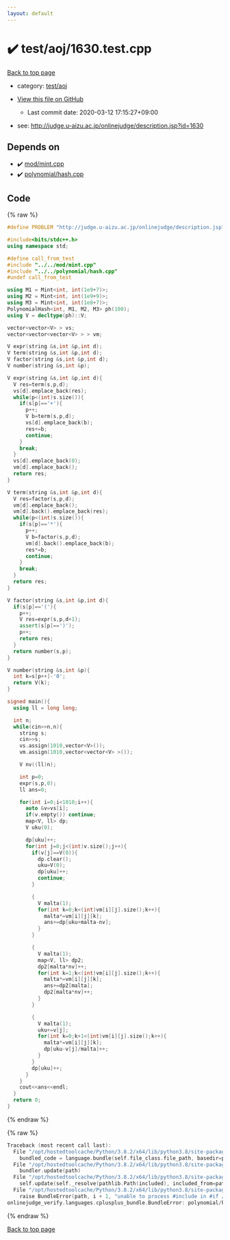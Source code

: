 ```yaml
---
layout: default
---
```


<!-- mathjax config similar to math.stackexchange -->
<script type="text/javascript" async
  src="https://cdnjs.cloudflare.com/ajax/libs/mathjax/2.7.5/MathJax.js?config=TeX-MML-AM_CHTML">
</script>
<script type="text/x-mathjax-config">
  MathJax.Hub.Config({
    TeX: { equationNumbers: { autoNumber: "AMS" }},
    tex2jax: {
      inlineMath: [ ['$','$'] ],
      processEscapes: true
    },
    "HTML-CSS": { matchFontHeight: false },
    displayAlign: "left",
    displayIndent: "2em"
  });
</script>

<script type="text/javascript" src="https://cdnjs.cloudflare.com/ajax/libs/jquery/3.4.1/jquery.min.js"></script>
<script src="https://cdn.jsdelivr.net/npm/jquery-balloon-js@1.1.2/jquery.balloon.min.js" integrity="sha256-ZEYs9VrgAeNuPvs15E39OsyOJaIkXEEt10fzxJ20+2I=" crossorigin="anonymous"></script>
<script type="text/javascript" src="../../../assets/js/copy-button.js"></script>
<link rel="stylesheet" href="../../../assets/css/copy-button.css" />


# :heavy_check_mark: test/aoj/1630.test.cpp

<a href="../../../index.html">Back to top page</a>

* category: <a href="../../../index.html#0d0c91c0cca30af9c1c9faef0cf04aa9">test/aoj</a>
* <a href="{{ site.github.repository_url }}/blob/master/test/aoj/1630.test.cpp">View this file on GitHub</a>
    - Last commit date: 2020-03-12 17:15:27+09:00


* see: <a href="http://judge.u-aizu.ac.jp/onlinejudge/description.jsp?id=1630">http://judge.u-aizu.ac.jp/onlinejudge/description.jsp?id=1630</a>


## Depends on

* :heavy_check_mark: <a href="../../../library/mod/mint.cpp.html">mod/mint.cpp</a>
* :heavy_check_mark: <a href="../../../library/polynomial/hash.cpp.html">polynomial/hash.cpp</a>


## Code

<a id="unbundled"></a>
{% raw %}
```cpp
#define PROBLEM "http://judge.u-aizu.ac.jp/onlinejudge/description.jsp?id=1630"

#include<bits/stdc++.h>
using namespace std;

#define call_from_test
#include "../../mod/mint.cpp"
#include "../../polynomial/hash.cpp"
#undef call_from_test

using M1 = Mint<int, int(1e9+7)>;
using M2 = Mint<int, int(1e9+9)>;
using M3 = Mint<int, int(1e8+7)>;
PolynomialHash<int, M1, M2, M3> ph(100);
using V = decltype(ph)::V;

vector<vector<V> > vs;
vector<vector<vector<V> > > vm;

V expr(string &s,int &p,int d);
V term(string &s,int &p,int d);
V factor(string &s,int &p,int d);
V number(string &s,int &p);

V expr(string &s,int &p,int d){
  V res=term(s,p,d);
  vs[d].emplace_back(res);
  while(p<(int)s.size()){
    if(s[p]=='+'){
      p++;
      V b=term(s,p,d);
      vs[d].emplace_back(b);
      res+=b;
      continue;
    }
    break;
  }
  vs[d].emplace_back(0);
  vm[d].emplace_back();
  return res;
}

V term(string &s,int &p,int d){
  V res=factor(s,p,d);
  vm[d].emplace_back();
  vm[d].back().emplace_back(res);
  while(p<(int)s.size()){
    if(s[p]=='*'){
      p++;
      V b=factor(s,p,d);
      vm[d].back().emplace_back(b);
      res*=b;
      continue;
    }
    break;
  }
  return res;
}

V factor(string &s,int &p,int d){
  if(s[p]=='('){
    p++;
    V res=expr(s,p,d+1);
    assert(s[p]==')');
    p++;
    return res;
  }
  return number(s,p);
}

V number(string &s,int &p){
  int k=s[p++]-'0';
  return V(k);
}

signed main(){
  using ll = long long;

  int n;
  while(cin>>n,n){
    string s;
    cin>>s;
    vs.assign(1010,vector<V>());
    vm.assign(1010,vector<vector<V> >());

    V nv((ll)n);

    int p=0;
    expr(s,p,0);
    ll ans=0;

    for(int i=0;i<1010;i++){
      auto &v=vs[i];
      if(v.empty()) continue;
      map<V, ll> dp;
      V uku(0);

      dp[uku]++;
      for(int j=0;j<(int)v.size();j++){
        if(v[j]==V(0)){
          dp.clear();
          uku=V(0);
          dp[uku]++;
          continue;
        }

        {
          V malta(1);
          for(int k=0;k<(int)vm[i][j].size();k++){
            malta*=vm[i][j][k];
            ans+=dp[uku+malta-nv];
          }
        }

        {
          V malta(1);
          map<V, ll> dp2;
          dp2[malta*nv]++;
          for(int k=1;k<(int)vm[i][j].size();k++){
            malta*=vm[i][j][k];
            ans+=dp2[malta];
            dp2[malta*nv]++;
          }
        }

        {
          V malta(1);
          uku+=v[j];
          for(int k=0;k+1<(int)vm[i][j].size();k++){
            malta*=vm[i][j][k];
            dp[uku-v[j]/malta]++;
          }
        }
        dp[uku]++;
      }
    }
    cout<<ans<<endl;
  }
  return 0;
}

```
{% endraw %}

<a id="bundled"></a>
{% raw %}
```cpp
Traceback (most recent call last):
  File "/opt/hostedtoolcache/Python/3.8.2/x64/lib/python3.8/site-packages/onlinejudge_verify/docs.py", line 349, in write_contents
    bundled_code = language.bundle(self.file_class.file_path, basedir=pathlib.Path.cwd())
  File "/opt/hostedtoolcache/Python/3.8.2/x64/lib/python3.8/site-packages/onlinejudge_verify/languages/cplusplus.py", line 170, in bundle
    bundler.update(path)
  File "/opt/hostedtoolcache/Python/3.8.2/x64/lib/python3.8/site-packages/onlinejudge_verify/languages/cplusplus_bundle.py", line 282, in update
    self.update(self._resolve(pathlib.Path(included), included_from=path))
  File "/opt/hostedtoolcache/Python/3.8.2/x64/lib/python3.8/site-packages/onlinejudge_verify/languages/cplusplus_bundle.py", line 281, in update
    raise BundleError(path, i + 1, "unable to process #include in #if / #ifdef / #ifndef other than include guards")
onlinejudge_verify.languages.cplusplus_bundle.BundleError: polynomial/hash.cpp: line 8: unable to process #include in #if / #ifdef / #ifndef other than include guards

```
{% endraw %}

<a href="../../../index.html">Back to top page</a>

